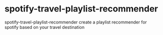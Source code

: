 # spotify-travel-playlist-recommender
spotify-travel-playlist-recommender
create a playlist recommender for spotify based on your travel destination